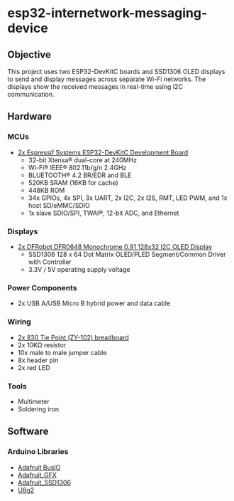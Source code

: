 # esp32-internetwork-messaging-device

## Objective
This project uses two ESP32-DevKitC boards and SSD1306 OLED displays to send and display messages across separate Wi-Fi networks. The displays show the received messages in real-time using I2C communication.

## Hardware

### MCUs
- [2x Espressif Systems ESP32-DevKitC Development Board](https://au.mouser.com/pdfDocs/esp32_devkitc_v4_schSchematic.pdf)
  - 32-bit Xtensa® dual-core at 240MHz
  - Wi-Fi® IEEE® 802.11b/g/n 2.4GHz
  - BLUETOOTH® 4.2 BR/EDR and BLE
  - 520KB SRAM (16KB for cache)
  - 448KB ROM
  - 34x GPIOs, 4x SPI, 3x UART, 2x I2C, 2x I2S, RMT, LED PWM, and 1x host SD/eMMC/SDIO
  - 1x slave SDIO/SPI, TWAI®, 12-bit ADC, and Ethernet

### Displays
- [2x DFRobot DFR0648 Monochrome 0.91 128x32 I2C OLED Display](https://github.com/DFRobot/Wiki/raw/master/DFR0648/SSD1306-1.5.pdf)
  - SSD1306 128 x 64 Dot Matrix OLED/PLED Segment/Common Driver with Controller
  - 3.3V / 5V operating supply voltage

### Power Components
- 2x USB A/USB Micro B hybrid power and data cable
  
### Wiring
- [2x 830 Tie Point (ZY-102) breadboard](https://core-electronics.com.au/solderless-breadboard-830-tie-point-zy-102.html)
- 2x 10KΩ resistor
- 10x male to male jumper cable
- 8x header pin
- 2x red LED

### Tools
- Multimeter
- Soldering iron

## Software

### Arduino Libraries
- [Adafruit BusIO](https://github.com/adafruit/Adafruit_BusIO)
- [Adafruit_GFX](https://github.com/adafruit/Adafruit-GFX-Library)
- [Adafruit_SSD1306](https://github.com/adafruit/Adafruit_SSD1306)
- [U8g2](https://github.com/olikraus/u8g2)
